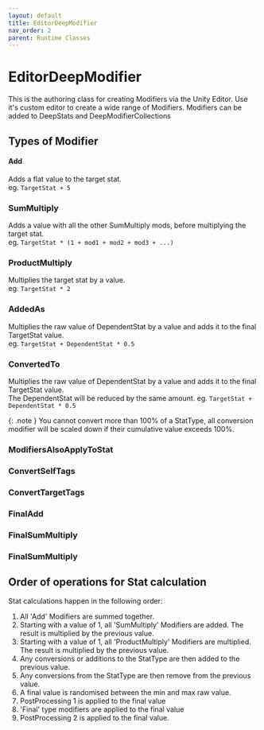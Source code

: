 ```yaml
---
layout: default
title: EditorDeepModifier
nav_order: 2
parent: Runtime Classes
---
```


# EditorDeepModifier

This is the authoring class for creating Modifiers via the Unity Editor. Use it's custom editor to create a wide range of Modifiers. Modifiers can be added to DeepStats and DeepModifierCollections

## Types of Modifier

#### Add
 Adds a flat value to the target stat.  
 eg. `TargetStat + 5`

### SumMultiply
Adds a value with all the other SumMultiply mods, before multiplying the target stat.  
eg. `TargetStat * (1 + mod1 + mod2 + mod3 + ...)` 

### ProductMultiply
Multiplies the target stat by a value.  
eg. `TargetStat * 2`

### AddedAs
Multiplies the raw value of DependentStat by a value and adds it to the final TargetStat value.  
eg. `TargetStat + DependentStat * 0.5`

### ConvertedTo
Multiplies the raw value of DependentStat by a value and adds it to the final TargetStat value.  
The DependentStat will be reduced by the same amount. 
eg. `TargetStat + DependentStat * 0.5`

{: .note }
You cannot convert more than 100% of a StatType, all conversion modifier will be scaled down if their cumulative value exceeds 100%.

### ModifiersAlsoApplyToStat


### ConvertSelfTags


### ConvertTargetTags


### FinalAdd


### FinalSumMultiply


### FinalSumMultiply


## Order of operations for Stat calculation
Stat calculations happen in the following order:
1. All 'Add' Modifiers are summed together.
2. Starting with a value of 1, all 'SumMultiply' Modifiers are added. The result is multiplied by the previous value.
3. Starting with a value of 1, all 'ProductMultiply' Modifiers are multiplied. The result is multiplied by the previous value.
4. Any conversions or additions to the StatType are then added to the previous value.
5. Any conversions from the StatType are then remove from the previous value.
6. A final value is randomised between the min and max raw value.
7. PostProcessing 1 is applied to the final value
8. 'Final' type modifiers are applied to the final value
9. PostProcessing 2 is applied to the final value.